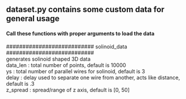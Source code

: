 ## dataset.py contains some custom data for general usage
#### Call these functions with proper arguments to load the data

########################### solinoid_data  ###########################<br>
generates solinoid shaped 3D data <br>
data_len : total number of points, default is 10000 <br>
ys : total number of parallel wires for solinoid, default is 3 <br>
delay : delay used to separate one wire from another, acts like distance, default is .3 <br>
z_spread : spread/range of z axis, default is [0, 50] <br>
